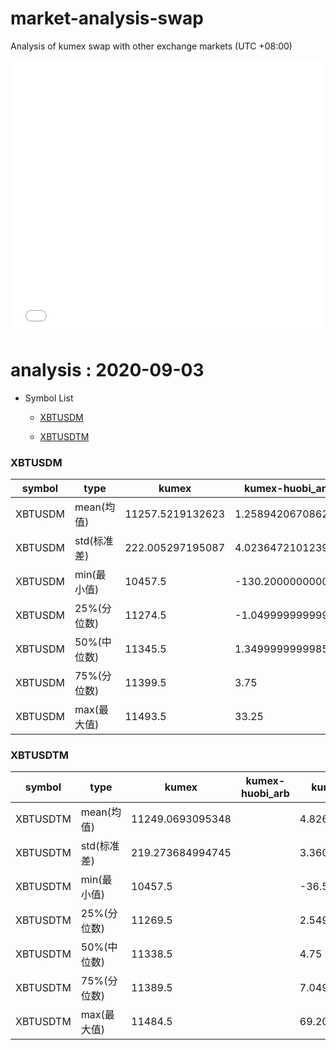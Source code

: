 # market-analysis-swap
Analysis of kumex swap with other exchange markets (UTC +08:00)

<iframe width="100%" height="440" src="./data.html" frameborder="no" border="0" scrolling="no"></iframe>

# analysis : 2020-09-03
* Symbol List

  * [XBTUSDM](#xbtusdm)

  * [XBTUSDTM](#xbtusdtm)


### XBTUSDM

symbol|type|kumex|kumex-huobi_arb|kumex-okex_arb
---|---|---|---|---
XBTUSDM | mean(均值) | 11257.5219132623 | 1.25894206708625 | 1.89505259056057
XBTUSDM | std(标准差) | 222.005297195087 | 4.02364721012393 | 3.43706567716874
XBTUSDM | min(最小值) | 10457.5 | -130.200000000001 | -128.450000000001
XBTUSDM | 25%(分位数) | 11274.5 | -1.04999999999927 | -0.0499999999992724
XBTUSDM | 50%(中位数) | 11345.5 | 1.34999999999854 | 1.84999999999854
XBTUSDM | 75%(分位数) | 11399.5 | 3.75 | 3.95000000000073
XBTUSDM | max(最大值) | 11493.5 | 33.25 | 67.0999999999985


### XBTUSDTM

symbol|type|kumex|kumex-huobi_arb|kumex-okex_arb
---|---|---|---|---
XBTUSDTM | mean(均值) | 11249.0693095348 |  | 4.82654088843095
XBTUSDTM | std(标准差) | 219.273684994745 |  | 3.36026445197298
XBTUSDTM | min(最小值) | 10457.5 |  | -36.5499999999993
XBTUSDTM | 25%(分位数) | 11269.5 |  | 2.54999999999927
XBTUSDTM | 50%(中位数) | 11338.5 |  | 4.75
XBTUSDTM | 75%(分位数) | 11389.5 |  | 7.04999999999927
XBTUSDTM | max(最大值) | 11484.5 |  | 69.2000000000007

